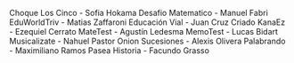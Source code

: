 Choque Los Cinco - Sofia Hokama
Desafio Matematico - Manuel Fabri
EduWorldTriv - Matias Zaffaroni
Educación Vial - Juan Cruz Criado
KanaEz - Ezequiel Cerrato
MateTest - Agustín Ledesma
MemoTest - Lucas Bidart
Musicalizate - Nahuel Pastor
Onion Sucesiones - Alexis Olivera
Palabrando - Maximiliano Ramos
Pasea Historia - Facundo Grasso